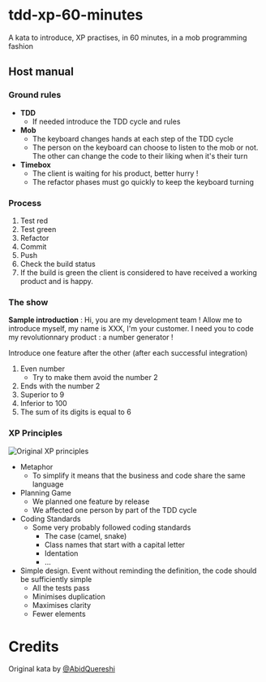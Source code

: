 # tdd-xp-60-minutes
A kata to introduce, XP practises, in 60 minutes, in a mob programming fashion

## Host manual
### Ground rules
* __TDD__
	* If needed introduce the TDD cycle and rules
* __Mob__
	* The keyboard changes hands at each step of the TDD cycle
	* The person on the keyboard can choose to listen to the mob or not. The other can change the code to their liking when it's their turn
* __Timebox__
	* The client is waiting for his product, better hurry !
	* The refactor phases must go quickly to keep the keyboard turning

### Process
1. Test red
2. Test green
3. Refactor
4. Commit
5. Push
6. Check the build status
7. If the build is green the client is considered to have received a working product and is happy.

### The show
__Sample introduction__ : Hi, you are my development team ! Allow me to introduce myself, my name is XXX, I'm your customer. I need you to code my revolutionnary product : a number generator !

Introduce one feature after the other (after each successful integration)

1. Even number
	* Try to make them avoid the number 2
2. Ends with the number 2
3. Superior to 9
4. Inferior to 100
5. The sum of its digits is equal to 6

### XP Principles
![Original XP principles](https://ullizee.files.wordpress.com/2009/11/kent-beck-12-xp-practices.jpg)

* Metaphor
	* To simplify it means that the business and code share the same language
* Planning Game
	* We planned one feature by release
	* We affected one person by part of the TDD cycle
* Coding Standards
	* Some very probably followed coding standards
		* The case (camel, snake)
		* Class names that start with a capital letter
		* Identation
		* ...
* Simple design. Event without reminding the definition, the code should be sufficiently simple
	* All the tests pass
	* Minimises duplication
	* Maximises clarity
	* Fewer elements


# Credits
Original kata by [@AbidQuereshi](https://twitter.com/abidquereshi)
